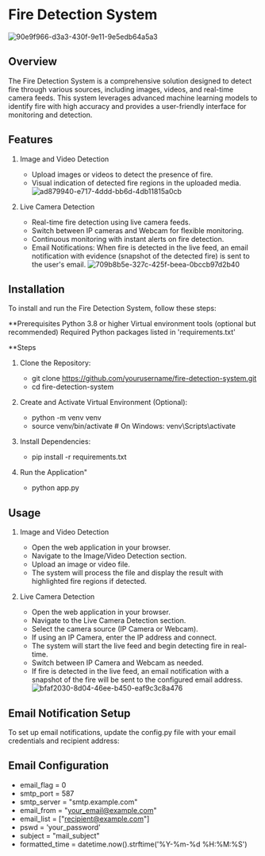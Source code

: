# Fire Detection System
![90e9f966-d3a3-430f-9e11-9e5edb64a5a3](https://github.com/tuananhne1110/Fire_Detection_System/assets/119232218/d8e26172-7982-4738-bca4-5025b0abb469)

## Overview
The Fire Detection System is a comprehensive solution designed to detect fire through various sources, including images, videos, and real-time camera feeds. This system leverages advanced machine learning models to identify fire with high accuracy and provides a user-friendly interface for monitoring and detection.

## Features
1. Image and Video Detection
     - Upload images or videos to detect the presence of fire.
     - Visual indication of detected fire regions in the uploaded media.
![ad879940-e717-4ddd-bb6d-4db11815a0cb](https://github.com/tuananhne1110/Fire_Detection_System/assets/119232218/3b40e3ab-745e-43d2-a899-e2847eaf1260)

2. Live Camera Detection
     - Real-time fire detection using live camera feeds.
     - Switch between IP cameras and Webcam for flexible monitoring.
     - Continuous monitoring with instant alerts on fire detection.
     - Email Notifications: When fire is detected in the live feed, an email notification with evidence (snapshot of the detected fire) is sent to the user's email.
  ![709b8b5e-327c-425f-beea-0bccb97d2b40](https://github.com/tuananhne1110/Fire_Detection_System/assets/119232218/6afc776c-2511-4a51-8f61-991106f8af53)

## Installation
To install and run the Fire Detection System, follow these steps:

**Prerequisites
Python 3.8 or higher
Virtual environment tools (optional but recommended)
Required Python packages listed in 'requirements.txt'

**Steps
1. Clone the Repository:
   - git clone https://github.com/yourusername/fire-detection-system.git
   - cd fire-detection-system
   
2. Create and Activate Virtual Environment (Optional):
   - python -m venv venv
   - source venv/bin/activate  # On Windows: venv\Scripts\activate

3. Install Dependencies:
   - pip install -r requirements.txt

4. Run the Application"
   - python app.py

## Usage
1. Image and Video Detection
    - Open the web application in your browser.
    - Navigate to the Image/Video Detection section.
    - Upload an image or video file.
    - The system will process the file and display the result with highlighted fire regions if detected.

2. Live Camera Detection
    - Open the web application in your browser.
    - Navigate to the Live Camera Detection section.
    - Select the camera source (IP Camera or Webcam).
    - If using an IP Camera, enter the IP address and connect.
    - The system will start the live feed and begin detecting fire in real-time.
    - Switch between IP Camera and Webcam as needed.
    - If fire is detected in the live feed, an email notification with a snapshot of the fire will be sent to the configured email address.
![bfaf2030-8d04-46ee-b450-eaf9c3c8a476](https://github.com/tuananhne1110/Fire_Detection_System/assets/119232218/33d9904c-3eda-4019-8cc7-04d9a24b3a3d)

## Email Notification Setup
To set up email notifications, update the config.py file with your email credentials and recipient address:

## Email Configuration
- email_flag = 0
- smtp_port = 587
- smtp_server = "smtp.example.com"
- email_from = "your_email@example.com"
- email_list = ["recipient@example.com"]
- pswd = 'your_password'
- subject = "mail_subject"
- formatted_time = datetime.now().strftime('%Y-%m-%d %H:%M:%S')
